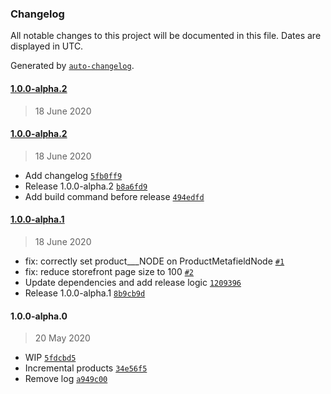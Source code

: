 ### Changelog

All notable changes to this project will be documented in this file. Dates are displayed in UTC.

Generated by [`auto-changelog`](https://github.com/CookPete/auto-changelog).

#### [1.0.0-alpha.2](https://github.com/dignified-org/gatsby-source-shopify-incremental/compare/1.0.0-alpha.2...1.0.0-alpha.2)

> 18 June 2020

#### [1.0.0-alpha.2](https://github.com/dignified-org/gatsby-source-shopify-incremental/compare/1.0.0-alpha.1...1.0.0-alpha.2)

> 18 June 2020

- Add changelog [`5fb0ff9`](https://github.com/dignified-org/gatsby-source-shopify-incremental/commit/5fb0ff9d61b446dd98f6cc3208eb66dccc17b7c2)
- Release 1.0.0-alpha.2 [`b8a6fd9`](https://github.com/dignified-org/gatsby-source-shopify-incremental/commit/b8a6fd91fd88f18f560c2d7372164dcd2c7babb8)
- Add build command before release [`494edfd`](https://github.com/dignified-org/gatsby-source-shopify-incremental/commit/494edfd8ef61cdf293854932f46d10211a805184)

#### [1.0.0-alpha.1](https://github.com/dignified-org/gatsby-source-shopify-incremental/compare/1.0.0-alpha.0...1.0.0-alpha.1)

> 18 June 2020

- fix: correctly set product___NODE on ProductMetafieldNode [`#1`](https://github.com/dignified-org/gatsby-source-shopify-incremental/pull/1)
- fix: reduce storefront page size to 100 [`#2`](https://github.com/dignified-org/gatsby-source-shopify-incremental/pull/2)
- Update dependencies and add release logic [`1209396`](https://github.com/dignified-org/gatsby-source-shopify-incremental/commit/1209396aeb00ad410c72e471ed55f9b672ee7865)
- Release 1.0.0-alpha.1 [`8b9cb9d`](https://github.com/dignified-org/gatsby-source-shopify-incremental/commit/8b9cb9da01af77713b5866d7d4cba1d38bbdc088)

#### 1.0.0-alpha.0

> 20 May 2020

- WIP [`5fdcbd5`](https://github.com/dignified-org/gatsby-source-shopify-incremental/commit/5fdcbd547a04a9efdf249c3b64cbaf0437d2edc6)
- Incremental products [`34e56f5`](https://github.com/dignified-org/gatsby-source-shopify-incremental/commit/34e56f54b26fe37e01eff8c84503b0674ce49012)
- Remove log [`a949c00`](https://github.com/dignified-org/gatsby-source-shopify-incremental/commit/a949c00b153788c4544de6d04f4320f850c4c0f8)
